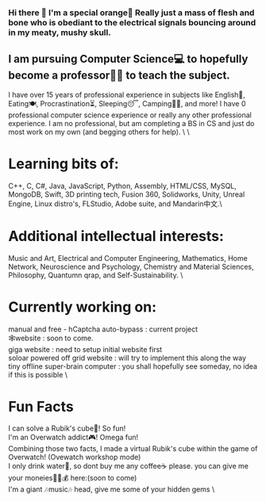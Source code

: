 ### Hi there 👋 I'm a special orange🍊 Really just a mass of flesh and bone who is obediant to the electrical signals bouncing around in my meaty, mushy skull. 

## I am pursuing Computer Science💻 to hopefully become a professor👨‍🏫 to teach the subject. 
I have over 15 years of professional experience in subjects like English🏁, Eating🍽, Procrastination⏳, Sleeping😴, Camping:evergreen_tree::fire:, and more! I have 0 professional computer science experience or really any other professional experience. I am no professional, but am completing a BS in CS and just do most work on my own (and begging others for help). \ \
# Learning bits of: 
C++, C, C#, Java, JavaScript, Python, Assembly, HTML/CSS, MySQL, MongoDB, Swift, 3D printing tech, Fusion 360, Solidworks, Unity, Unreal Engine, Linux distro's, FLStudio, Adobe suite, and Mandarin中文.\
# Additional intellectual interests: 
Music and Art, Electrical and Computer Engineering, Mathematics, Home Network, Neuroscience and Psychology, Chemistry and Material Sciences, Philosophy, Quantumn qrap, and Self-Sustainability. \
# Currently working on: 
manual and free - hCaptcha auto-bypass : current project \
:spider_web:website : soon to come. \
giga website : need to setup initial website first \
soloar powered off grid website : will try to implement this along the way \
tiny offline super-brain computer : you shall hopefully see someday, no idea if this is possible \

# Fun Facts 
I can solve a Rubik's cube:ice_cube:! So fun!\
I'm an Overwatch addict:video_game:! Omega fun!\
Combining those two facts, I made a virtual Rubik's cube within the game of Overwatch! (Ovewatch workshop mode)\
I only drink water:potable_water:, so dont buy me any coffee:coffee: please. you can give me your moneies:money_mouth_face::money_with_wings::moneybag: here:(soon to come)\
I'm a giant :notes:music:notes: head, give me some of your hidden gems \
<!--
**suborange/suborange** is a ✨ _special_ ✨ repository because its `README.md` (this file) appears on your GitHub profile.

Here are some ideas to get you started:

- 🔭 I’m currently working on ...
- 🌱 I’m currently learning ...
- 👯 I’m looking to collaborate on ...
- 🤔 I’m looking for help with ...
- 💬 Ask me about ...
- 📫 How to reach me: ...
- 😄 Pronouns: ...
- ⚡ Fun fact: ...
-->
